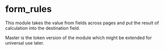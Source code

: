 form_rules
==========
This module takes the value from fields across pages and put the result of calculation into the destination field.

Master is the token version of the module which might be extended for universal use later.
